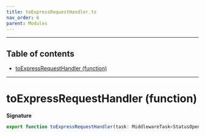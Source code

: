 ```yaml
---
title: toExpressRequestHandler.ts
nav_order: 6
parent: Modules
---
```


---

<h2 class="text-delta">Table of contents</h2>

- [toExpressRequestHandler (function)](#toexpressrequesthandler-function)

---

# toExpressRequestHandler (function)

**Signature**

```ts
export function toExpressRequestHandler(task: MiddlewareTask<StatusOpen, ResponseEnded, void>): express.RequestHandler { ... }
```
